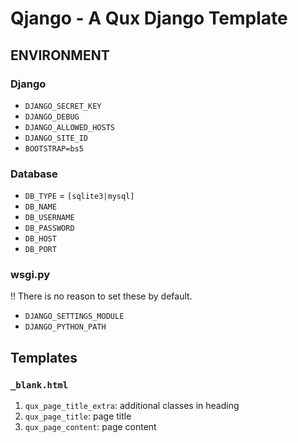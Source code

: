 # Qjango - A Qux Django Template

## ENVIRONMENT

### Django

- `DJANGO_SECRET_KEY`
- `DJANGO_DEBUG`
- `DJANGO_ALLOWED_HOSTS`
- `DJANGO_SITE_ID`
- `BOOTSTRAP=bs5`

### Database

- `DB_TYPE` = `[sqlite3|mysql]`
- `DB_NAME`
- `DB_USERNAME`
- `DB_PASSWORD`
- `DB_HOST`
- `DB_PORT`

### wsgi.py

!! There is no reason to set these by default.

- `DJANGO_SETTINGS_MODULE`
- `DJANGO_PYTHON_PATH`

## Templates

### `_blank.html`

1. `qux_page_title_extra`: additional classes in heading
2. `qux_page_title`: page title
3. `qux_page_content`: page content

